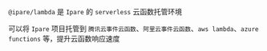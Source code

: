 <!--intro-->

`@ipare/lambda` 是 `Ipare` 的 `serverless` 云函数托管环境

可以将 `Ipare` 项目托管到 `腾讯云事件云函数`、`阿里云事件云函数`、`aws lambda`、`azure functions` 等，提升云函数响应速度

<!--intro-end-->

<!--install-->
